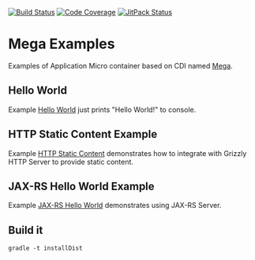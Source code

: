 [![Build Status](https://travis-ci.org/shamoh/mega-examples.svg?branch=master)](https://travis-ci.org/shamoh/mega-examples)
[![Code Coverage](http://codecov.io/github/shamoh/mega-examples/coverage.svg?branch=master)](http://codecov.io/github/shamoh/mega-examples?branch=master)
[![JitPack Status](https://jitpack.io/v/shamoh/mega-examples.svg)](https://jitpack.io/#shamoh/mega-examples)

Mega Examples
=============

Examples of Application Micro container based on CDI named [Mega](https://github.com/shamoh/mega).


Hello World
-----------

Example [Hello World](hello-world) just prints "Hello World!" to console.


HTTP Static Content Example
---------------------------

Example [HTTP Static Content](http-static-content) demonstrates
how to integrate with Grizzly HTTP Server to provide static content.


JAX-RS Hello World Example
--------------------------

Example [JAX-RS Hello World](jaxrs-hello-world) demonstrates using JAX-RS Server.


Build it
--------

```shell
gradle -t installDist
```

